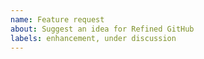 ```yaml
---
name: Feature request
about: Suggest an idea for Refined GitHub
labels: enhancement, under discussion
---
```


<!--

1. Make sure your requested feature makes sense for Refined GitHub:
   https://github.com/sindresorhus/refined-github/issues/2960

2. Include a REAL URL where the feature should appear.
   Do you want a feature to appear on the main page of a repo? Paste a link to one

-->
